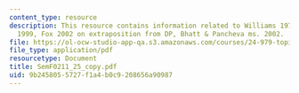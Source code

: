 ```yaml
---
content_type: resource
description: This resource contains information related to Williams 1974, Fox & Nissenbaum
  1999, Fox 2002 on extraposition from DP, Bhatt & Pancheva ms. 2002.
file: https://ol-ocw-studio-app-qa.s3.amazonaws.com/courses/24-979-topics-in-semantics-fall-2002/9b2458055727f1a4b0c9208656a90987_SemF0211_25_copy.pdf
file_type: application/pdf
resourcetype: Document
title: SemF0211_25_copy.pdf
uid: 9b245805-5727-f1a4-b0c9-208656a90987
---
```

